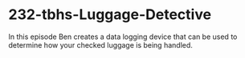 # 232-tbhs-Luggage-Detective

In this episode Ben creates a data logging device that can be used to determine how your checked luggage is being handled.
